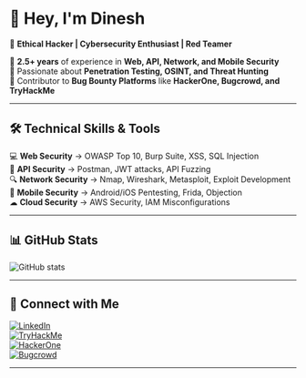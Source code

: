 # 👋 Hey, I'm Dinesh  
🚀 **Ethical Hacker | Cybersecurity Enthusiast | Red Teamer**  

🔹 **2.5+ years** of experience in **Web, API, Network, and Mobile Security**  
🔹 Passionate about **Penetration Testing, OSINT, and Threat Hunting**  
🔹 Contributor to **Bug Bounty Platforms** like **HackerOne, Bugcrowd, and TryHackMe**  

---

## 🛠️ **Technical Skills & Tools**  
💻 **Web Security** → OWASP Top 10, Burp Suite, XSS, SQL Injection  
📡 **API Security** → Postman, JWT attacks, API Fuzzing  
🔍 **Network Security** → Nmap, Wireshark, Metasploit, Exploit Development  
📱 **Mobile Security** → Android/iOS Pentesting, Frida, Objection  
☁ **Cloud Security** → AWS Security, IAM Misconfigurations  

---

## 📊 **GitHub Stats**
![GitHub stats](https://github-readme-stats.vercel.app/api?username=YourUsername&show_icons=true&theme=radical)  

---

## 🔗 **Connect with Me**
[![LinkedIn](https://img.shields.io/badge/LinkedIn-Profile-blue?style=flat&logo=linkedin)](https://www.linkedin.com/in/yourname/)  
[![TryHackMe](https://img.shields.io/badge/TryHackMe-Profile-red?style=flat&logo=tryhackme)](https://tryhackme.com/p/YourUsername)  
[![HackerOne](https://img.shields.io/badge/HackerOne-Profile-purple?style=flat&logo=hackerone)](https://hackerone.com/YourUsername)  
[![Bugcrowd](https://img.shields.io/badge/Bugcrowd-Profile-orange?style=flat&logo=bugcrowd)](https://bugcrowd.com/YourUsername)  

---

